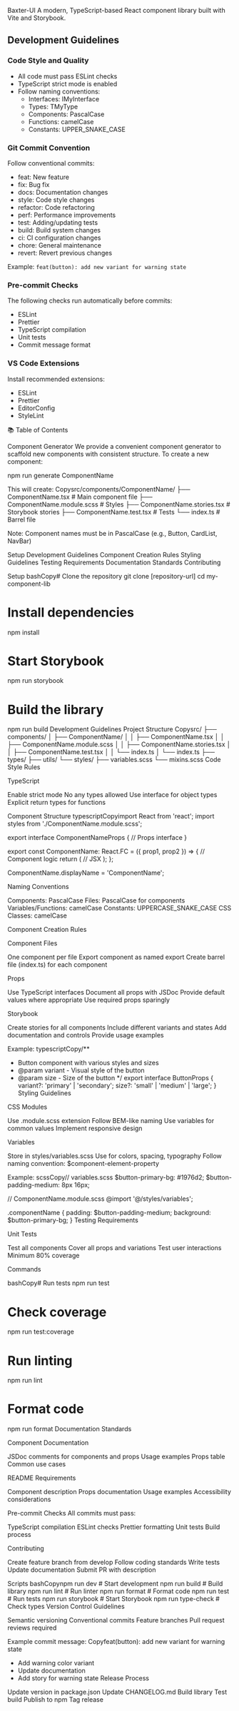 Baxter-UI
A modern, TypeScript-based React component library built with Vite and Storybook.

## Development Guidelines

### Code Style and Quality

- All code must pass ESLint checks
- TypeScript strict mode is enabled
- Follow naming conventions:
  - Interfaces: IMyInterface
  - Types: TMyType
  - Components: PascalCase
  - Functions: camelCase
  - Constants: UPPER_SNAKE_CASE

### Git Commit Convention

Follow conventional commits:
- feat: New feature
- fix: Bug fix
- docs: Documentation changes
- style: Code style changes
- refactor: Code refactoring
- perf: Performance improvements
- test: Adding/updating tests
- build: Build system changes
- ci: CI configuration changes
- chore: General maintenance
- revert: Revert previous changes

Example: `feat(button): add new variant for warning state`

### Pre-commit Checks

The following checks run automatically before commits:
- ESLint
- Prettier
- TypeScript compilation
- Unit tests
- Commit message format

### VS Code Extensions

Install recommended extensions:
- ESLint
- Prettier
- EditorConfig
- StyleLint

📚 Table of Contents

Component Generator
We provide a convenient component generator to scaffold new components with consistent structure. To create a new component:

npm run generate ComponentName

This will create:
Copysrc/components/ComponentName/
├── ComponentName.tsx         # Main component file
├── ComponentName.module.scss # Styles
├── ComponentName.stories.tsx # Storybook stories
├── ComponentName.test.tsx    # Tests
└── index.ts                 # Barrel file

Note: Component names must be in PascalCase (e.g., Button, CardList, NavBar)

Setup
Development Guidelines
Component Creation Rules
Styling Guidelines
Testing Requirements
Documentation Standards
Contributing

Setup
bashCopy# Clone the repository
git clone [repository-url]
cd my-component-lib

# Install dependencies
npm install

# Start Storybook
npm run storybook

# Build the library
npm run build
Development Guidelines
Project Structure
Copysrc/
├── components/
│   ├── ComponentName/
│   │   ├── ComponentName.tsx
│   │   ├── ComponentName.module.scss
│   │   ├── ComponentName.stories.tsx
│   │   ├── ComponentName.test.tsx
│   │   └── index.ts
│   └── index.ts
├── types/
├── utils/
└── styles/
    ├── variables.scss
    └── mixins.scss
Code Style Rules

TypeScript

Enable strict mode
No any types allowed
Use interface for object types
Explicit return types for functions


Component Structure
typescriptCopyimport React from 'react';
import styles from './ComponentName.module.scss';

export interface ComponentNameProps {
  // Props interface
}

export const ComponentName: React.FC<ComponentNameProps> = ({ prop1, prop2 }) => {
  // Component logic
  return (
    // JSX
  );
};

ComponentName.displayName = 'ComponentName';

Naming Conventions

Components: PascalCase
Files: PascalCase for components
Variables/Functions: camelCase
Constants: UPPERCASE_SNAKE_CASE
CSS Classes: camelCase



Component Creation Rules

Component Files

One component per file
Export component as named export
Create barrel file (index.ts) for each component


Props

Use TypeScript interfaces
Document all props with JSDoc
Provide default values where appropriate
Use required props sparingly


Storybook

Create stories for all components
Include different variants and states
Add documentation and controls
Provide usage examples



Example:
typescriptCopy/**
 * Button component with various styles and sizes
 * @param variant - Visual style of the button
 * @param size - Size of the button
 */
export interface ButtonProps {
  variant?: 'primary' | 'secondary';
  size?: 'small' | 'medium' | 'large';
}
Styling Guidelines

CSS Modules

Use .module.scss extension
Follow BEM-like naming
Use variables for common values
Implement responsive design


Variables

Store in styles/variables.scss
Use for colors, spacing, typography
Follow naming convention: $component-element-property



Example:
scssCopy// variables.scss
$button-primary-bg: #1976d2;
$button-padding-medium: 8px 16px;

// ComponentName.module.scss
@import '@/styles/variables';

.componentName {
  padding: $button-padding-medium;
  background: $button-primary-bg;
}
Testing Requirements

Unit Tests

Test all components
Cover all props and variations
Test user interactions
Minimum 80% coverage


Commands

bashCopy# Run tests
npm run test

# Check coverage
npm run test:coverage

# Run linting
npm run lint

# Format code
npm run format
Documentation Standards

Component Documentation

JSDoc comments for components and props
Usage examples
Props table
Common use cases


README Requirements

Component description
Props documentation
Usage examples
Accessibility considerations



Pre-commit Checks
All commits must pass:

TypeScript compilation
ESLint checks
Prettier formatting
Unit tests
Build process

Contributing

Create feature branch from develop
Follow coding standards
Write tests
Update documentation
Submit PR with description

Scripts
bashCopynpm run dev          # Start development
npm run build        # Build library
npm run lint         # Run linter
npm run format       # Format code
npm run test         # Run tests
npm run storybook    # Start Storybook
npm run type-check   # Check types
Version Control Guidelines

Semantic versioning
Conventional commits
Feature branches
Pull request reviews required

Example commit message:
Copyfeat(button): add new variant for warning state

- Add warning color variant
- Update documentation
- Add story for warning state
Release Process

Update version in package.json
Update CHANGELOG.md
Build library
Test build
Publish to npm
Tag release